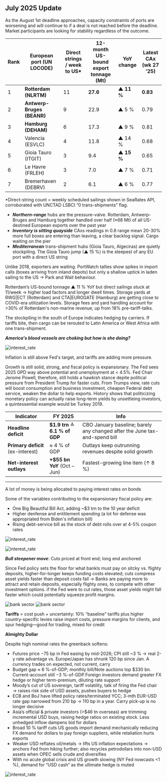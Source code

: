## July 2025 Update

As the August 1st deadline approaches, capacity constraints of ports are worsening and will continue to if a deal is not reached before the deadline. Market participants are looking for stability regardless of the outcome.

| Rank | European port (UN LOCODE) | Direct strings / week to US* | 12-month US-bound export tonnage (Mt) | YoY change | Latest CAx (wk 27 ’25) |
|------|---------------------------|------------------------------|---------------------------------------|------------|------------------------|
| 1 | **Rotterdam (NLRTM)**       | 11 | **27.6** | **▲ 11 %** | **0.83** |
| 2 | **Antwerp-Bruges (BEANR)**  | 9  | 22.9     | ▲ 5 %  | 0.79 |
| 3 | **Hamburg (DEHAM)**         | 6  | 17.3     | ▲ 9 %  | 0.81 |
| 4 | Valencia (ESVLC)            | 4  | 11.8     | ▲ 14 % | 0.68 |
| 5 | Gioia Tauro (ITGIT)         | 3  | 9.4      | **▲ 15 %** | 0.65 |
| 6 | Le Havre (FRLEH)            | 3  | 7.0      | ▲ 7 %  | 0.71 |
| 7 | Bremerhaven (DEBRV)         | 2  | 6.1      | ▲ 6 %  | 0.77 |

*Direct-string count = weekly scheduled sailings shown in SeaRates API, corroborated with UNCTAD LSBCI “0 trans-shipments” flag.

- ***Northern-range*** hubs are the pressure-valve. Rotterdam, Antwerp-Bruges and Hamburg together handled over half (≈68 Mt) of all US-destined European exports over the past year
- ***Inventory is sitting quayside*** CAxs readings in 0.8 range mean 20-30% more full boxes are entering than leaving, a clear backlog signal. Cargo waiting on the pier
- ***Mediterranean*** trans-shipment hubs (Gioia Tauro, Algeciras) are quietly stockpiling. The Gioia Tauro jump (▲ 15 %) is the steepest of any EU port with a direct US string

Unlike 2018, exporters are waiting. PortWatch tallies show spikes in import calls (boxes arriving from inland depots) but only a shallow uptick in laden sailing to the US → Park and Wait behaviour.

Rotterdam’s US-bound tonnage ▲ 11 % YoY but direct sailings stuck at 11/week → higher load factors and longer dwell times. Storage yards at RWG|ECT (Rotterdam) and CTA|EUROGATE (Hamburg) are getting close to COVID-era utilization levels. Storage fees and yard handling account for >30% of Rotterdam's non-marine revenue, up from 18% pre-tariff-talks. 

The stockpiling in the south of Europe indicates hedging by carriers. If tariffs bite, then cargo can be rerouted to Latin America or West Africa with one trans-shipment.

***America's blood vessels are choking but how is she doing?***

![interest_rate](plots/cpi_vs_fed_neutral.png)

Inflation is still above Fed's target, and tariffs are adding more pressure.

Growth is still solid, strong, and fiscal policy is expansionary.
The Fed sees 2025 GPD way above potential and unemployment at < 4.5%.
Fed Chair Jerome Powell, therefore, still holds a hawkish stance depite political pressure from President Trump for faster cuts.
From Trumps view, rate cuts will boost consumption and business investment, cheapen Federal debt service, weaken the dollar to help exports. History shows that politicizing monetary policy can actually raise long-term yields by unsettleing investors, a quintessential example would be Turkey 2019.

<!-- 1. Fiscal stance -->

| Indicator | FY 2025 | Info |
|--------|---------------|---------|
| **Headline deficit** | **$1.9 trn** ≙ **6.1 % of GDP** | CBO January baseline; barely any changed after the June tax-and-spend bill |
| **Primary deficit** (ex-interest) | ≈ 4 % of GDP | Outlays keep outrunning revenues despite solid growth |
| **Net-interest outlays** | **+$55 bn YoY** (Oct – Jun) | Fastest-growing line item (↑ 8 %) |

---

A lot of money is being allocated to paying interest rates on bonds

Some of the variables contributing to the expansionary fiscal policy are:

- One Big Beautiful Bill Act, adding ~$3 trn to the 10 year deficit
- Higher denfense and entitlement spending (a lot for defense was appropriated from Biden's inflation bill)
- Rising debt-service bill as the stock of debt rolls over at 4-5% coupon rates

![interest_rate](plots/treasury_yield_spread_1year.png)

![interest_rate](plots/treasury_yields_combined_1year.png)

***Bull steepener move***: Cuts priced at front end; long end anchored 

Since Fed policy sets the floor for what bankls must pay on sitcky vs. flighty deposits, higher-for-longer keeps funding costs elevated; cuts compress asset yields faster than deposit costs fall → Banks are paying more to attract and retain deposits, especially flighty ones, to compete with other investment options. if the Fed were to cut rates, those asset yields might fall faster which could potentially squeeze profit margins.

![bank sector](schwab_realtime_data/XLF_analysis_20250724_030511.png)
![bank sector](schwab_realtime_data/XLF_detailed_analysis_20250724_030729.png)

**Tariffs** = cost push + uncertainty: 10% “baseline” tariffs plus higher country-specific levies raise import costs, pressure margins for clients, and spur hedging—good for trading, mixed for credit

**Almighty Dollar**

Despite high nominal rates the greenback softens: 

- Futures price −75 bp in Fed easing by mid-2026; CPI still ~3 % → real 2-y rate advantage vs. Europe/Japan has shrunk 120 bp since Jan. A currency trades on expected, not current, carry
- Budget gap ≈ 6 %-of-GDP; monthly bill/Note auctions top $330 bn.  Current-account still −3 %-of-GDP.Foreign investors demand greater FX hedge or higher term-premium, diluting rate support
- Moody’s cut of US sovereign, tariff volatility, talk of firing the Fed chair → raises risk side of USD assets, pushes buyers to hedge
- ECB and BoJ have lifted policy rates/terminated YCC; 3-mth EUR-USD rate gap narrowed from 210 bp → 110 bp in a year.  Carry pick-up is no longer decisive
- Asia’s official & private investors (>$46 tn overseas) are trimming incremental USD buys, raising hedge ratios on existing stock.  Less unhedged inflow dampens bid for dollars
- Broad 10 % tariff cuts US goods import demand mechanically reducing FX demand for dollars to pay foreign suppliers, while retaliation hurts exports
- Weaker USD reflates oil/metals → lifts US inflation expectations → anchors Fed from hiking further; also recycles petrodollars into non-USD assets when OPEC sells crude and diversifies
- With no acute global crisis and US growth slowing (NY Fed nowcasts <1 %), demand for “USD cash” as the ultimate hedge is muted

![interest_rate](plots/US_oil_indicators_1year.png)



